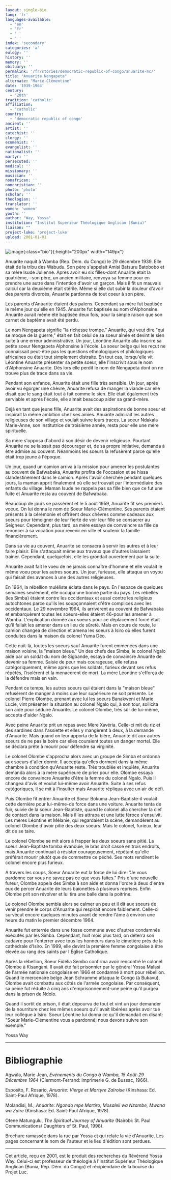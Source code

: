 ```yaml
---
layout: single-bio
lang: 'fr'
languages-available:
  - 'en'
  - 'fr'
  - ' '
  - ' '
index: 'secondary'
categories: 'a'
eulogy: ''
history: ''
memory: ''
obituary: ''
permalink: '/fr/stories/democratic-republic-of-congo/anuarite-mc/'
title: "Anuarite Nengapeta"
alternate: "Marie-Clémentine"
date: '1939-1964'
century:
  - '20th'
tradition: 'catholic'
affiliation:
  - 'catholic'
country:
  - 'democratic republic of congo'
ancient: ''
artist: ''
catechist: ''
clergy: ''
ecumenist: ''
evangelist: ''
nationalist: ''
martyr: ''
persecuted: ''
medical: ''
missionary: ''
musician: ''
nonafrican: ''
nonchristian: ''
photo: 'photo'
scholar: ''
theologian: ''
translator: ''
women: 'women'
youth: ''
author: "Way, Yossa"
institution: "Institut Supérieur Théologique Anglican (Bunia)"
liaison: ""
project-luke: 'project-luke'
upload: 2001-01-01
---
```


![image](/images/bio-pics/demrepcongo/anuarite-mc/anuarite.jpg){:class="bio"}{:height="200px" width="149px"}

Anuarite naquit à Wamba (Rep. Dem. du Congo) le 29 décembre 1939.  Elle était de la tribu des Wabudu.  Son père s'appelait Amisi Batsuru Batobobo et sa mère Isude Julienne.  Après avoir eu six filles-dont Anuarite était la quatrième,--son père, un ancien militaire, renvoya sa femme pour en prendre une autre dans l'intention d'avoir un garçon.  Mais il fit un mauvais calcul car la deuxième était stérile.  Même si elle dut subir la douleur d'avoir des parents divorcés, Anuarite pardonna de tout coeur à son père.

Les parents d'Anuarite étaient des païens.  Cependant sa mère fut baptisée le même jour qu'elle en 1945.  Anuarite fut baptisée au nom d'Alphonsine.  Anuarite aurait même été baptisée deux fois, pour la simple raison que son carnet de baptême avait été perdu.

Le nom Nengapeta signifie "la richesse trompe."  Anuarite, qui veut dire "qui se moque de la guerre,"  était en fait celui de sa soeur aînée et devint le sien suite à une erreur administrative.  Un jour, Léontine Anuarite alla inscrire sa petite soeur Nengapeta Alphonsine à l'école.  La soeur belge qui les reçut ne connaissait peut-être pas les questions ethnologiques et philologiques africaines ou était tout simplement distraite.  En tout cas, lorsqu'elle vit Léontine Anuarite présenter sa petite soeur, elle l'inscrivit sous le nom d'Alphonsine Anuarite.  Dès lors elle perdit le nom de Nengapeta dont on ne trouve plus de trace dans sa vie.

Pendant son enfance, Anuarite était une fille très sensible.  Un jour, après avoir vu égorger une chèvre, Anuarite refusa de manger la viande car elle disait que le sang était tout à fait comme le sien. Elle était également très serviable et après l'école, elle aimait beaucoup aider sa grand-mère.

Déjà en tant que jeune fille, Anuarite avait des aspirations de bonne soeur et inspirait la même ambition chez ses amies. Anuarite admirait les autres religieuses de son village et voulait suivre leurs traces.  La soeur Ndakala Marie-Anne, son institutrice de troisième année, resta pour elle une mère spirituelle.

Sa mère s'opposa d'abord à son désir de devenir religieuse.  Pourtant Anuarite ne se laissait pas décourager et, de sa propre initiative, demanda à être admise au couvent. Néanmoins les soeurs la refusèrent parce qu'elle était trop jeune à l'époque.

Un jour, quand un camion arriva à la mission pour amener les postulantes au couvent de Bafwabaka, Anuarite profita de l'occasion et se hissa clandestinement dans le camion.  Après l'avoir cherchée pendant quelques jours, la maman apprit finalement où elle se trouvait par l'intermédiaire des enfants du village.  Maman Isude ne rappela pas sa fille bien que ce fut une fuite et Anuarite resta au couvent de Bafwabaka.

Beaucoup de jours se passèrent et le 5 août 1959, Anuarite fit ses premiers voeux.  On lui donna le nom de Soeur Marie-Clémentine.  Ses parents étaient présents à la cérémonie et offrirent deux chèvres comme cadeaux aux soeurs pour témoigner de leur fierté de voir leur fille se consacrer au Seigneur.  Cependant, plus tard, sa mère essaya de convaincre sa fille de renoncer à sa vocation pour revenir en ville et soutenir la famille financièrement.

Dans sa vie au couvent, Anuarite se consacra à servir les autres et à leur faire plaisir.  Elle s'attaquait même aux travaux que d'autres laissaient traîner.  Cependant, quelquefois, elle les grondait ouvertement par la suite.

Anuarite avait fait le voeu de ne jamais connaître d'homme et elle voulait le même voeu pour les autres soeurs.  Un jour, furieuse, elle attaqua un voyou qui faisait des avances à une des autres religieuses.

En 1964, la rébellion muléliste éclata dans le pays.  En l'espace de quelques semaines seulement, elle occupa une bonne partie du pays.  Les rebelles (les Simba) étaient contre les occidentaux et aussi contre les religieux autochtones parce qu'ils les soupçonnaient d'être complices avec les occidentaux.  Le 29 novembre 1964, ils arrivèrent au couvent de Bafwabaka et embarquèrent toutes les soeurs-elles étaient 46-pour les amener à Wamba.  L'explication donnée aux soeurs pour ce déplacement forcé était qu'il fallait les amener dans un lieu de sûreté.  Mais en cours de route, le camion changea de direction et amena les soeurs à Isiro où elles furent conduites dans la maison du colonel Yuma Déo.

Cette nuit-là, toutes les soeurs sauf Anuarite furent emmenées dans une maison voisine, la "maison bleue."  Un des chefs des Simba, le colonel Ngalo aidé par un soldat du nom de Sigbande, essaya de convaincre Anuarite de devenir sa femme.  Saisie de peur mais courageuse, elle refusa catégoriquement, même après que les soldats, furieux devant ses refus répétés, l'isolèrent et la menac&egrave;rent de mort.  La mère Léontine s'efforça de la défendre mais en vain.

Pendant ce temps, les autres soeurs qui étaient dans la "maison bleue" refusèrent de manger à moins que leur supérieure ne soit présente.  Le colonel Pierre Olombe, prenant avec lui les soeurs Banakweni et Marie Lucie, vint présenter la situation au colonel Ngalo qui, à son tour, sollicita son aide pour séduire Anuarite.  Le colonel Olombe, très sûr de lui-même, accepta d'aider Ngalo.

Avec peine Anuarite prit un repas avec Mère Xavéria.  Celle-ci mit du riz et des sardines dans l'assiette et elles y mangèrent à deux, à la demande d'Anuarite.  Mais quand on leur apporta de la bière, Anuarite dit aux autres soeurs de ne pas la boire car elles couraient toutes un danger mortel.  Elle se déclara prête à mourir pour défendre sa virginité.

Le colonel Olombe s'approcha alors avec un groupe de Simba et ordonna aux soeurs d'aller dormir.  Il accepta qu'elles dorment dans la même chambre à condition qu'Anuarite reste.  Très troublée et inquiète, Anuarite demanda alors à la mère supérieure de prier pour elle.  Olombe essaya encore de convaincre Anuarite d'être la femme du colonel Ngalo.  Puis il changea d'avis et voulut lui-même avoir Anuarite.  Suite à ses refus catégoriques, il se mit à l'insulter mais Anuarite répliqua avec un air de défi.

Puis Olombe fit entrer Anuarite et Soeur Bokuma Jean-Baptiste-il voulait cette dernière pour lui-même-de force dans une voiture.  Anuarite tenta de fuir, suivie de la soeur Jean-Baptiste, quand le colonel alla chercher la clef de contact dans la maison.  Mais il les attrapa et une lutte féroce s'ensuivit.  Les mères Léontine et Mélanie, qui regardaient la scène, demandèrent au colonel Olombe d'avoir  pitié des deux soeurs.  Mais le colonel, furieux, leur dit de se taire.

Le colonel Olombe se mit alors à frapper les deux soeurs sans pitié.  La soeur Jean-Baptiste tomba évanouie, le bras droit cassé en trois endroits, mais Anuarite continuait à résister courageusement, répétant qu'elle préférait mourir plutôt que de commettre ce péché.  Ses mots rendirent le colonel encore plus furieux.

A travers les coups, Soeur Anuarite eut la force de lui dire: "Je vous pardonne car vous ne savez pas ce que vous faites."  Pris d'une nouvelle fureur, Olombe appela des Simba à son aide et donna l'ordre à deux d'entre eux de percer Anuarite de leurs baïonettes à plusieurs reprises.  Enfin Olombe prit son révolver et lui tira une balle dans la poitrine.

Le colonel Olombe sembla alors se calmer un peu et il dit aux soeurs de venir prendre le corps d'Anuarite qui respirait encore faiblement.  Celle-ci survécut encore quelques minutes avant de rendre l'âme à environ une heure du matin le premier décembre 1964.

Anuarite fut enterrée dans une fosse commune avec d'autres condamnés exécutés par les Simba.  Cependant, huit mois plus tard, on déterra son cadavre pour l'enterrer avec tous les honneurs dans le cimetière près de la cathédrale d'Isiro.  En 1999, elle devint la première femme congolaise à être élevée au rang des saints par l'Église Catholique.

Après la rébellion, Soeur Fidélia Sembo confirma avoir rencontré le colonel Olombe à Kisangani. Il avait été fait prisonnier par le général Yossa Malasi de l'armée nationale congolaise en 1966 et condamné à mort pour rébellion.  Quand le mercenaire belge Jean Schramme attaqua le Congo (à Bukavu), Olombe avait combattu aux côtés de l'armée congolaise.  Par conséquent, sa peine fut réduite à cinq ans d'emprisonnement-une peine qu'il purgea dans la prison de Ndolo.

Quand il sortit de prison, il était dépourvu de tout et vint un jour demander de la nourriture chez les mêmes soeurs qu'il avait libérées après avoir tué leur collègue à Isiro. Soeur Léontine lui donna ce qu'il demandait en disant: "Soeur Marie-Clémentine vous a pardonné; nous devons suivre son exemple."

Yossa Way

---

# Bibliographie

Agwala, Marie Jean, *Evénements du Congo à Wamba, 15 Août-29 Décembre 1964* (Clermont-Ferrand: Imprimerie G. de Bussac, 1966).

Esposito, F. Rosario, *Anuarite: Vierge et Martyre Zaïroise* (Kinshasa: Ed. Saint-Paul Afrique, 1978).

Molandisi, M., *Anuarite: Ngondo mpe Martiro; Mosaleli wa Nzambe, Mwana wa Zaïre* (Kinshasa: Ed. Saint-Paul Afrique, 1978).

Otene Matungulu, *The Spiritual Journey of Anuarite* (Nairobi: St. Paul Communications/ Daughters of St. Paul, 1998).

Brochure ramassée dans la rue par Yossa et qui relate la vie d'Anuarite.  Les pages concernant le nom de l'auteur et le lieu d'édition sont perdues.

---

Cet article, re&ccedil;u en 2001, est le produit des recherches du R&eacute;v&eacute;rend Yossa Way.  Celui-ci est professeur de th&eacute;ologie &agrave; l'Institut Sup&eacute;rieur Th&eacute;ologique Anglican (Bunia, R&eacute;p. D&eacute;m. du Congo) et r&eacute;cipiendaire de la bourse du Projet Luc.

